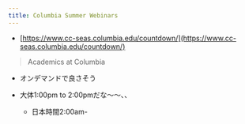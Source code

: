 ```yaml
---
title: Columbia Summer Webinars
---
```


* [https://www.cc-seas.columbia.edu/countdown/](https://www.cc-seas.columbia.edu/countdown/)

 > 
 > Academics at Columbia

* オンデマンドで良さそう

* 大体1:00pm to 2:00pmだな〜〜、、
  
  * 日本時間2:00am-
